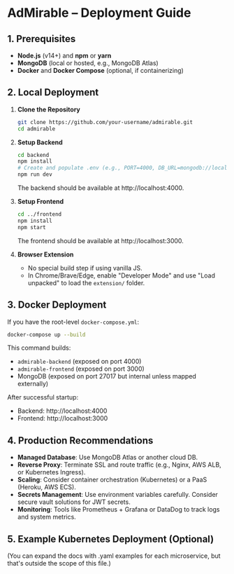 # AdMirable – Deployment Guide

## 1. Prerequisites

- **Node.js** (v14+) and **npm** or **yarn**
- **MongoDB** (local or hosted, e.g., MongoDB Atlas)
- **Docker** and **Docker Compose** (optional, if containerizing)

## 2. Local Deployment

1. **Clone the Repository**  
   ```bash
   git clone https://github.com/your-username/admirable.git
   cd admirable
   ```

2. **Setup Backend**
   ```bash
   cd backend
   npm install
   # Create and populate .env (e.g., PORT=4000, DB_URL=mongodb://localhost:27017/admirable-db, JWT_SECRET=secret)
   npm run dev
   ```
   The backend should be available at http://localhost:4000.

3. **Setup Frontend**
   ```bash
   cd ../frontend
   npm install
   npm start
   ```
   The frontend should be available at http://localhost:3000.

4. **Browser Extension**
   - No special build step if using vanilla JS.
   - In Chrome/Brave/Edge, enable "Developer Mode" and use "Load unpacked" to load the `extension/` folder.

## 3. Docker Deployment

If you have the root-level `docker-compose.yml`:
```bash
docker-compose up --build
```

This command builds:
- `admirable-backend` (exposed on port 4000)
- `admirable-frontend` (exposed on port 3000)
- MongoDB (exposed on port 27017 but internal unless mapped externally)

After successful startup:
- Backend: http://localhost:4000
- Frontend: http://localhost:3000

## 4. Production Recommendations

- **Managed Database**: Use MongoDB Atlas or another cloud DB.
- **Reverse Proxy**: Terminate SSL and route traffic (e.g., Nginx, AWS ALB, or Kubernetes Ingress).
- **Scaling**: Consider container orchestration (Kubernetes) or a PaaS (Heroku, AWS ECS).
- **Secrets Management**: Use environment variables carefully. Consider secure vault solutions for JWT secrets.
- **Monitoring**: Tools like Prometheus + Grafana or DataDog to track logs and system metrics.

## 5. Example Kubernetes Deployment (Optional)

(You can expand the docs with .yaml examples for each microservice, but that's outside the scope of this file.)